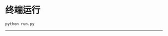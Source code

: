 # 终端运行

```shell
python run.py
```
************************************************************************************************************************************************************************************************************************************************
